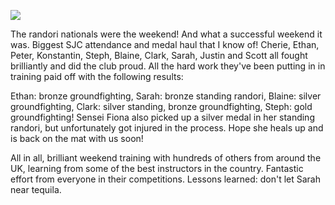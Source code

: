 ![](/images/news/IMG-20170226-WA0006.jpg)

The randori nationals were the weekend! And what a successful weekend it was. Biggest SJC attendance and medal haul that I know of! Cherie, Ethan, Peter, Konstantin, Steph, Blaine, Clark, Sarah, Justin and Scott all fought brilliantly and did the club proud. All the hard work they've been putting in in training paid off with the following results:

Ethan: bronze groundfighting,
Sarah: bronze standing randori,
Blaine: silver groundfighting,
Clark: silver standing, bronze groundfighting,
Steph: gold groundfighting!
Sensei Fiona also picked up a silver medal in her standing randori, but unfortunately got injured in the process. Hope she heals up and is back on the mat with us soon!

All in all, brilliant weekend training with hundreds of others from around the UK, learning from some of the best instructors in the country. Fantastic effort from everyone in their competitions. Lessons learned: don't let Sarah near tequila.